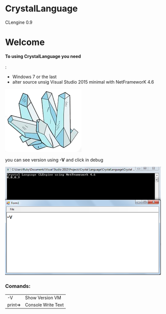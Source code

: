 # CrystalLanguage
CLengine 0.9
<h1>Welcome </h1>
<h4> To using    CrystalLanguage you need</h4>:
<ul>
 <li>Windows  7 or  the last</li>
  <li>alter source  unsig Visual Studio 2015 minimal with NetFrameworK 4.6</li>
 
 
  
 </ul>
 
 ![Image of Yaktocat](https://github.com/leonardo89stg/CrystalLanguage/blob/master/icons/Cristaldraw.png)
 <p></p>
<p> you can  see version  using  <strong>-V</strong>  and click in debug </p>
 
 ![Image of Yaktocat](https://github.com/leonardo89stg/CrystalLanguage/blob/master/icons/splash.png)
 <h3>Comands:</h3>
 
 
<table>
<tr>
 <td>-V</td> <td>Show Version  VM</td>
 </tr>
<tr>
 <td>print=></td> <td>Console Write Text</td>
 </tr>
</table>
  
